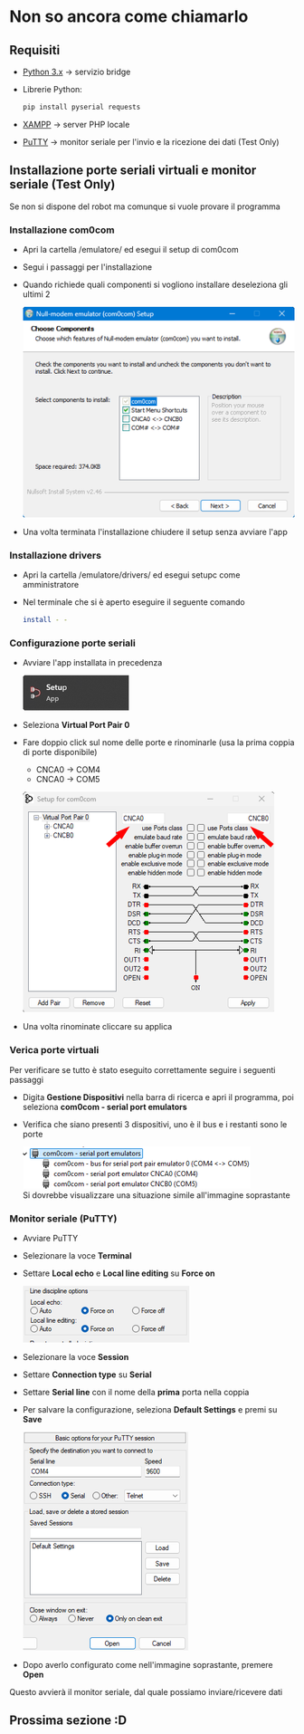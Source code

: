 # Non so ancora come chiamarlo

## Requisiti

- [Python 3.x](https://www.python.org/) → servizio bridge
- Librerie Python:

    ```bash
    pip install pyserial requests
    ```

- [XAMPP](https://www.apachefriends.org/it/index.html) → server PHP locale
- [PuTTY](https://apps.microsoft.com/detail/XPFNZKSKLBP7RJ?hl=it-IT&gl=IT&ocid=pdpshare) → monitor seriale per l'invio e la ricezione dei dati (Test Only)

## Installazione porte seriali virtuali e monitor seriale (Test Only)

Se non si dispone del robot ma comunque si vuole provare il programma

### Installazione com0com

- Apri la cartella /emulatore/ ed esegui il setup di com0com
- Segui i passaggi per l'installazione
- Quando richiede quali componenti si vogliono installare deseleziona gli ultimi 2

    ![Componenti](/assets/componenti.png)  

- Una volta terminata l'installazione chiudere il setup senza avviare l'app

### Installazione drivers

- Apri la cartella /emulatore/drivers/ ed esegui setupc come amministratore
- Nel terminale che si è aperto eseguire il seguente comando

    ```bash
    install - -
    ```

### Configurazione porte seriali

- Avviare l'app installata in precedenza

    ![App](/assets/app.png)

- Seleziona **Virtual Port Pair 0**
- Fare doppio click sul nome delle porte e rinominarle (usa la prima coppia di porte disponibile)
  - CNCA0 → COM4
  - CNCA0 → COM5

  ![Programma](/assets/programma.png)

- Una volta rinominate cliccare su applica

### Verica porte virtuali

Per verificare se tutto è stato eseguito correttamente seguire i seguenti passaggi

- Digita **Gestione Dispositivi** nella barra di ricerca e apri il programma, poi seleziona **com0com - serial port emulators**
- Verifica che siano presenti 3 dispositivi, uno è il bus e i restanti sono le porte

    ![Verifica](/assets/verifica.png)  
Si dovrebbe visualizzare una situazione simile all'immagine soprastante

### Monitor seriale (PuTTY)

- Avviare PuTTY
- Selezionare la voce **Terminal**
- Settare **Local echo** e **Local line editing** su **Force on**

    ![Terminale](/assets/terminale.png)  

- Selezionare la voce **Session**
- Settare **Connection type** su **Serial**
- Settare **Serial line** con il nome della **prima** porta nella coppia
- Per salvare la configurazione, seleziona **Default Settings** e premi su **Save**

    ![Sessione](/assets/sessione.png)  

- Dopo averlo configurato come nell'immagine soprastante, premere **Open**  

Questo avvierà il monitor seriale, dal quale possiamo inviare/ricevere dati

## Prossima sezione :D
